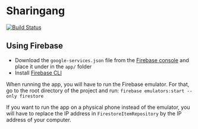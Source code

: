 # Sharingang
[![Build Status](https://api.cirrus-ci.com/github/Sharingang/Sharingang-Android.svg)](https://cirrus-ci.com/github/Sharingang/Sharingang-Android)

## Using Firebase
- Download the `google-services.json` file from the [Firebase console](https://console.firebase.google.com/u/0/project/sharingang-app/settings/general/android:com.example.sharingang) and place it under in the `app/` folder
- Install [Firebase CLI](https://firebase.google.com/docs/cli?hl=en)

When running the app, you will have to run the Firebase emulator. For that, go to the root directory of the project and run:
`firebase emulators:start --only firestore`

If you want to run the app on a physical phone instead of the emulator, you will have to replace the IP address in `FirestoreItemRepository` by the IP address of your computer.